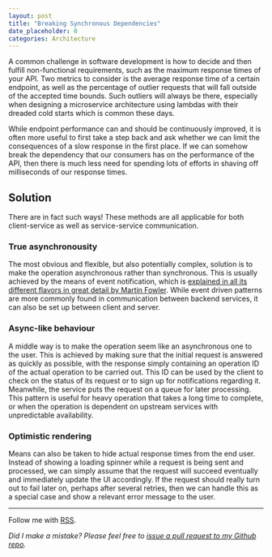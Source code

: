 ```yaml
---
layout: post
title: "Breaking Synchronous Dependencies"
date_placeholder: 0
categories: Architecture
---
```


A common challenge in software development is how to decide and then fulfill non-functional requirements, such as the maximum response times of your API. Two metrics to consider is the average response time of a certain endpoint, as well as the percentage of outlier requests that will fall outside of the accepted time bounds. Such outliers will always be there, especially when designing a microservice architecture using lambdas with their dreaded cold starts which is common these days.

While endpoint performance can and should be continuously improved, it is often more useful to first take a step back and ask whether we can limit the consequences of a slow response in the first place. If we can somehow break the dependency that our consumers has on the performance of the API, then there is much less need for spending lots of efforts in shaving off milliseconds of our response times.


## Solution
There are in fact such ways! These methods are all applicable for both client-service as well as service-service communication.

### True asynchronousity
The most obvious and flexible, but also potentially complex, solution is to make the operation asynchronous rather than synchronous. This is usually achieved by the means of event notification, which is [explained in all its different flavors in great detail by Martin Fowler](https://martinfowler.com/articles/201701-event-driven.html). While event driven patterns are more commonly found in communication between backend services, it can also be set up between client and server.

### Async-like behaviour

A middle way is to make the operation seem like an asynchronous one to the user. This is achieved by making sure that the initial request is answered as quickly as possible, with the response simply containing an operation ID of the actual operation to be carried out. This ID can be used by the client to check on the status of its request or to sign up for notifications regarding it. Meanwhile, the service puts the request on a queue for later processing. This pattern is useful for heavy operation that takes a long time to complete, or when the operation is dependent on upstream services with unpredictable availability.


### Optimistic rendering
Means can also be taken to hide actual response times from the end user. Instead of showing a loading spinner while a request is being sent and processed, we can simply assume that the request will succeed eventually and immediately update the UI accordingly. If the request should really turn out to fail later on, perhaps after several retries, then we can handle this as a special case and show a relevant error message to the user.

---

Follow me with [RSS](https://sundin.github.io/feed.xml).

*Did I make a mistake? Please feel free to [issue a pull request to my Github repo](https://github.com/Sundin/sundin.github.io).*

